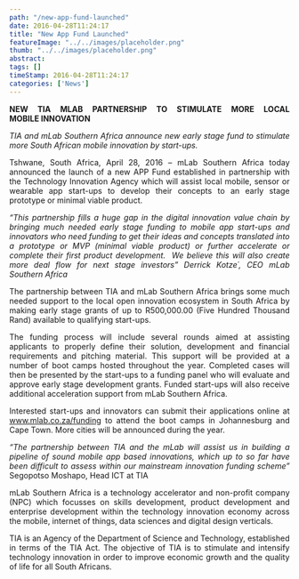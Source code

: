 ```yaml
---
path: "/new-app-fund-launched" 
date: 2016-04-28T11:24:17 
title: "New App Fund Launched" 
featureImage: "../../images/placeholder.png" 
thumb: "../../images/placeholder.png" 
abstract:  
tags: [] 
timeStamp: 2016-04-28T11:24:17 
categories: ['News'] 
---
```


<p style="text-align: justify;"><strong>NEW TIA MLAB PARTNERSHIP TO STIMULATE MORE LOCAL MOBILE </strong><strong>INNOVATION</strong></p>
<p style="text-align: justify;"><em>TIA and mLab Southern Africa announce new early stage fund to stimulate more South African mobile innovation by start-ups.</em></p>
<p style="text-align: justify;">Tshwane, South Africa, April 28, 2016 – mLab Southern Africa today announced the launch of a new APP Fund established in partnership with the Technology Innovation Agency which will assist local mobile, sensor or wearable app start-ups to develop their concepts to an early stage prototype or minimal viable product.</p>
<p style="text-align: justify;"><em>“This partnership fills a huge gap in the digital innovation value chain by bringing much needed early stage funding to mobile app start-ups and innovators who need funding to get their ideas and concepts translated into a prototype or MVP (minimal viable product) or further accelerate or complete their first product development.  We believe this will also create more deal flow for next stage investors” Derrick Kotze´, CEO mLab Southern Africa</em></p>
<p style="text-align: justify;">The partnership between TIA and mLab Southern Africa brings some much needed support to the local open innovation ecosystem in South Africa by making early stage grants of up to R500,000.00 (Five Hundred Thousand Rand) available to qualifying start-ups.</p>
<p style="text-align: justify;">The funding process will include several rounds aimed at assisting applicants to properly define their solution, development and financial requirements and pitching material. This support will be provided at a number of boot camps hosted throughout the year. Completed cases will then be presented by the start-ups to a funding panel who will evaluate and approve early stage development grants. Funded start-ups will also receive additional acceleration support from mLab Southern Africa.</p>
<p style="text-align: justify;">Interested start-ups and innovators can submit their applications online at <a href="http://mlab/funding">www.mlab.co.za/funding</a> to attend the boot camps in Johannesburg and Cape Town. More cities will be announced during the year.</p>
<p style="text-align: justify;"><em>“The partnership between TIA and the mLab will assist us in building a pipeline of sound mobile app based innovations, which up to so far have been difficult to assess within our mainstream innovation funding scheme” </em>Segopotso Moshapo, Head ICT at TIA</p>
<p style="text-align: justify;">mLab Southern Africa is a technology accelerator and non-profit company (NPC) which focusses on skills development, product development and enterprise development within the technology innovation economy across the mobile, internet of things, data sciences and digital design verticals.</p>
<p style="text-align: justify;">TIA is an Agency of the Department of Science and Technology, established in terms of the TIA Act. The objective of TIA is to stimulate and intensify technology innovation in order to improve economic growth and the quality of life for all South Africans.</p>
<p>&nbsp;</p>
